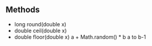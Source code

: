 ## Methods

- long round(double x)
- double ceil(double x)
- double floor(double x)
a + Math.random() * b
a to b-1


